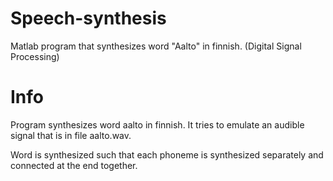 # Speech-synthesis
Matlab program that synthesizes word "Aalto" in finnish. (Digital Signal Processing)

# Info
Program synthesizes word aalto in finnish. It tries to emulate an audible signal that is in file aalto.wav.

Word is synthesized such that each phoneme is synthesized separately and connected at the end together.


